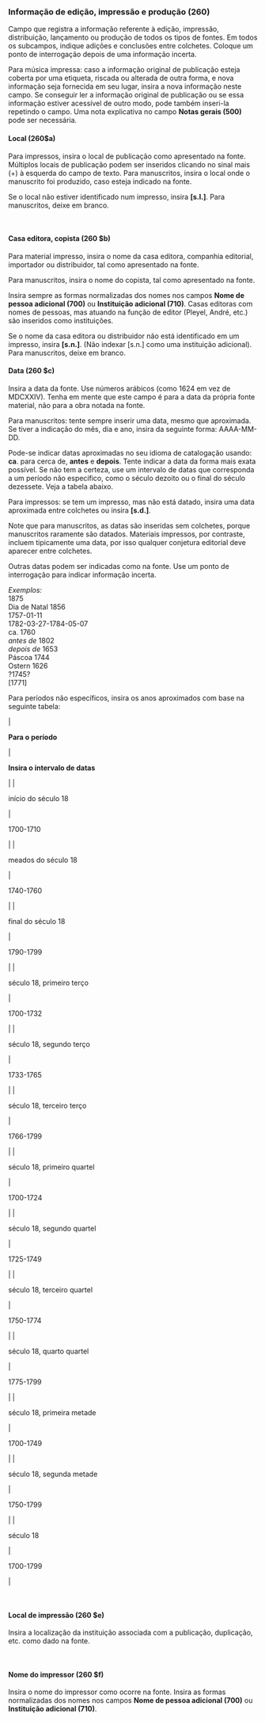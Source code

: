 ### Informação de edição, impressão e produção (260)&nbsp;

Campo que registra a informação referente à edição, impressão, distribuição, lançamento ou produção de todos os tipos de fontes. Em todos os subcampos, indique adições e conclusões entre colchetes. Coloque um ponto de interrogação depois de uma informação incerta.&nbsp;

Para música impressa: caso a informação original de publicação esteja coberta por uma etiqueta, riscada ou alterada de outra forma, e nova informação seja fornecida em seu lugar, insira a nova informação neste campo. Se conseguir ler a informação original de publicação ou se essa informação estiver acessível de outro modo, pode também inseri-la repetindo o campo. Uma nota explicativa no campo **Notas gerais (500)** pode ser necessária.

#### Local (260$a)&nbsp;

Para impressos, insira o local de publicação como apresentado na fonte. Múltiplos locais de publicação podem ser inseridos clicando no sinal mais (+) à esquerda do campo de texto. Para manuscritos, insira o local onde o manuscrito foi produzido, caso esteja indicado na fonte.&nbsp;

Se o local não estiver identificado num impresso, insira **[s.l.]**. Para manuscritos, deixe em branco. 

&nbsp;

#### Casa editora, copista (260 $b)&nbsp;

Para material impresso, insira o nome da casa editora, companhia editorial, importador ou distribuidor, tal como apresentado na fonte.&nbsp;

Para manuscritos, insira o nome do copista, tal como apresentado na fonte.&nbsp;

Insira sempre as formas normalizadas dos nomes nos campos **Nome de pessoa adicional (700)** ou **Instituição adicional (710)**. Casas editoras com nomes de pessoas, mas atuando na função de editor (Pleyel, André, etc.) são inseridos como instituições.&nbsp;

Se o nome da casa editora ou distribuidor não está identificado em um impresso, insira **[s.n.]**. (Não indexar [s.n.] como uma instituição adicional). Para manuscritos, deixe em branco.

  

#### Data (260 $c)&nbsp;&nbsp;&nbsp;

Insira a data da fonte. Use números arábicos (como 1624 em vez de MDCXXIV).&nbsp;Tenha em mente que este campo é para a data da própria fonte material, não para a obra notada na fonte.

Para manuscritos: tente sempre inserir uma data, mesmo que aproximada. Se tiver a indicação do mês, dia e ano, insira da seguinte forma: AAAA-MM-DD.&nbsp;

Pode-se indicar datas aproximadas no seu idioma de catalogação usando: **ca**. para cerca de, **antes** e **depois**. Tente indicar a data da forma mais exata possível. Se não tem a certeza, use um intervalo de datas que corresponda a um período não específico, como o século dezoito ou o final do século dezessete. Veja a tabela abaixo.&nbsp;

Para impressos: se tem um impresso, mas não está datado, insira uma data aproximada entre colchetes ou insira **[s.d.]**.&nbsp;

Note que para manuscritos, as datas são inseridas sem colchetes, porque manuscritos raramente são datados.&nbsp;Materiais impressos, por contraste, incluem tipicamente uma data, por isso qualquer conjetura editorial deve aparecer entre colchetes.&nbsp;

Outras datas podem ser indicadas como na fonte. Use um ponto de interrogação para indicar informação incerta.

_Exemplos:_  
1875  
Dia de Natal 1856  
1757-01-11  
1782-03-27-1784-05-07  
ca. 1760  
_antes de_ 1802  
_depois de_ 1653  
Páscoa 1744  
Ostern 1626  
?1745?  
[1771]

Para períodos não específicos, insira os anos aproximados com base na seguinte tabela: &nbsp;

| 

**Para o período&nbsp;**

 | 

**Insira o intervalo de datas&nbsp;**

 |
| 

início do século 18&nbsp;

 | 

1700-1710&nbsp;

 |
| 

meados do século 18&nbsp;

 | 

1740-1760&nbsp;

 |
| 

final do século 18&nbsp;

 | 

1790-1799&nbsp;

 |
| 

século 18, primeiro terço&nbsp;

 | 

1700-1732&nbsp;

 |
| 

século 18, segundo terço&nbsp;

 | 

1733-1765&nbsp;

 |
| 

século 18, terceiro terço&nbsp;

 | 

1766-1799&nbsp;

 |
| 

século 18, primeiro quartel&nbsp;

 | 

1700-1724&nbsp;

 |
| 

século 18, segundo quartel&nbsp;

 | 

1725-1749&nbsp;

 |
| 

século 18, terceiro quartel&nbsp;

 | 

1750-1774&nbsp;

 |
| 

século 18, quarto quartel&nbsp;

 | 

1775-1799&nbsp;

 |
| 

século 18, primeira metade&nbsp;

 | 

1700-1749&nbsp;

 |
| 

século 18, segunda metade&nbsp;

 | 

1750-1799&nbsp;

 |
| 

século 18&nbsp;

 | 

1700-1799&nbsp;

 |

 &nbsp;

#### Local de impressão (260 $e)&nbsp;

Insira a localização da instituição associada com a publicação, duplicação, etc. como dado na fonte.&nbsp;

 &nbsp;

#### Nome do impressor (260 $f)&nbsp;
Insira o nome do impressor como ocorre na fonte. Insira as formas normalizadas dos nomes nos campos **Nome de pessoa adicional (700)** ou **Instituição adicional (710)**.